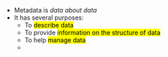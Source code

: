 - Metadata is *data about data*
- It has several purposes:
	- To <mark class="hltr-pink">describe data</mark>
	- To provide <mark class="hltr-pink">information on the structure of data</mark>
	- To help <mark class="hltr-pink">manage data</mark>
	- 